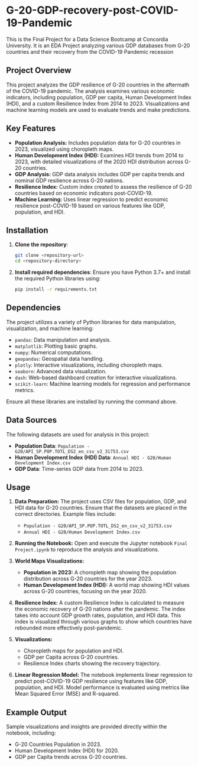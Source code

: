 # G-20-GDP-recovery-post-COVID-19-Pandemic
This is the Final Project for a Data Science Bootcamp at Concordia University. It is an EDA Project analyzing various GDP databases from G-20 countries and their recovery from the COVID-19 Pandemic recession

## Project Overview

This project analyzes the GDP resilience of G-20 countries in the aftermath of the COVID-19 pandemic. The analysis examines various economic indicators, including population, GDP per capita, Human Development Index (HDI), and a custom Resilience Index from 2014 to 2023. Visualizations and machine learning models are used to evaluate trends and make predictions.

## Key Features

- **Population Analysis:** Includes population data for G-20 countries in 2023, visualized using choropleth maps.
- **Human Development Index (HDI):** Examines HDI trends from 2014 to 2023, with detailed visualizations of the 2020 HDI distribution across G-20 countries.
- **GDP Analysis:** GDP data analysis includes GDP per capita trends and nominal GDP resilience across G-20 nations.
- **Resilience Index:** Custom index created to assess the resilience of G-20 countries based on economic indicators post-COVID-19.
- **Machine Learning:** Uses linear regression to predict economic resilience post-COVID-19 based on various features like GDP, population, and HDI.

## Installation

1. **Clone the repository**:
    ```bash
    git clone <repository-url>
    cd <repository-directory>
    ```

2. **Install required dependencies**:
    Ensure you have Python 3.7+ and install the required Python libraries using:
    ```bash
    pip install -r requirements.txt
    ```

## Dependencies

The project utilizes a variety of Python libraries for data manipulation, visualization, and machine learning:

- `pandas`: Data manipulation and analysis.
- `matplotlib`: Plotting basic graphs.
- `numpy`: Numerical computations.
- `geopandas`: Geospatial data handling.
- `plotly`: Interactive visualizations, including choropleth maps.
- `seaborn`: Advanced data visualization.
- `dash`: Web-based dashboard creation for interactive visualizations.
- `scikit-learn`: Machine learning models for regression and performance metrics.

Ensure all these libraries are installed by running the command above.

## Data Sources

The following datasets are used for analysis in this project:

- **Population Data**: `Population - G20/API_SP.POP.TOTL_DS2_en_csv_v2_31753.csv`
- **Human Development Index (HDI) Data**: `Annual HDI - G20/Human Development Index.csv`
- **GDP Data**: Time-series GDP data from 2014 to 2023.

## Usage

1. **Data Preparation:**
    The project uses CSV files for population, GDP, and HDI data for G-20 countries. Ensure that the datasets are placed in the correct directories. Example files include:
    - `Population - G20/API_SP.POP.TOTL_DS2_en_csv_v2_31753.csv`
    - `Annual HDI - G20/Human Development Index.csv`

2. **Running the Notebook:**
    Open and execute the Jupyter notebook `Final Project.ipynb` to reproduce the analysis and visualizations.

3. **World Maps Visualizations:**
    - **Population in 2023:** A choropleth map showing the population distribution across G-20 countries for the year 2023.
    - **Human Development Index (HDI):** A world map showing HDI values across G-20 countries, focusing on the year 2020.

4. **Resilience Index:**
    A custom Resilience Index is calculated to measure the economic recovery of G-20 nations after the pandemic. The index takes into account GDP growth rates, population, and HDI data. This index is visualized through various graphs to show which countries have rebounded more effectively post-pandemic.

5. **Visualizations:**
    - Choropleth maps for population and HDI.
    - GDP per Capita across G-20 countries.
    - Resilience Index charts showing the recovery trajectory.

6. **Linear Regression Model:**
    The notebook implements linear regression to predict post-COVID-19 GDP resilience using features like GDP, population, and HDI. Model performance is evaluated using metrics like Mean Squared Error (MSE) and R-squared.

## Example Output

Sample visualizations and insights are provided directly within the notebook, including:
- G-20 Countries Population in 2023.
- Human Development Index (HDI) for 2020.
- GDP per Capita trends across G-20 countries.


